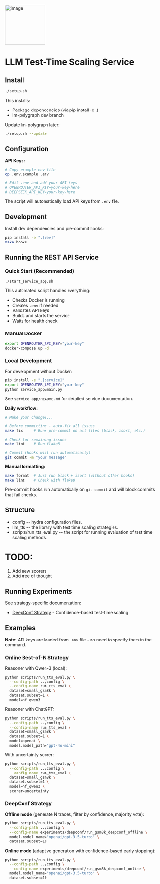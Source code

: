 <img width="130" height="130" alt="image" src="https://github.com/user-attachments/assets/588610f9-f0e2-4bcc-8a71-aa3ffd6af91e" />


# LLM Test-Time Scaling Service

## Install

```bash
./setup.sh
```

This installs:
- Package dependencies (via pip install -e .)
- lm-polygraph dev branch

Update lm-polygraph later:
```bash
./setup.sh --update
```

## Configuration

**API Keys:**
```bash
# Copy example env file
cp .env.example .env

# Edit .env and add your API keys
# OPENROUTER_API_KEY=your-key-here
# DEEPSEEK_API_KEY=your-key-here
```

The script will automatically load API keys from `.env` file.

## Development

Install dev dependencies and pre-commit hooks:
```bash
pip install -e ".[dev]"
make hooks
```

## Running the REST API Service

### Quick Start (Recommended)

```bash
./start_service_app.sh
```

This automated script handles everything:
- Checks Docker is running
- Creates `.env` if needed
- Validates API keys
- Builds and starts the service
- Waits for health check

### Manual Docker

```bash
export OPENROUTER_API_KEY="your-key"
docker-compose up -d
```

### Local Development

For development without Docker:
```bash
pip install -e ".[service]"
export OPENROUTER_API_KEY="your-key"
python service_app/main.py
```

See `service_app/README.md` for detailed service documentation.

**Daily workflow:**
```bash
# Make your changes...

# Before committing - auto-fix all issues
make fix     # Runs pre-commit on all files (black, isort, etc.)

# Check for remaining issues
make lint    # Run flake8

# Commit (hooks will run automatically)
git commit -m "your message"
```

**Manual formatting:**
```bash
make format  # Just run black + isort (without other hooks)
make lint    # Check with flake8
```

Pre-commit hooks run automatically on `git commit` and will block commits that fail checks.

## Structure
* config -- hydra configuration files.
* llm_tts -- the library with test time scaling strategies.
* scripts/run_tts_eval.py -- the script for running evaluation of test time scaling methods.

# TODO:
1. Add new scorers
2. Add tree of thought


## Running Experiments

See strategy-specific documentation:
- [DeepConf Strategy](docs/deepconf/DeepConf.md) - Confidence-based test-time scaling

## Examples

**Note:** API keys are loaded from `.env` file - no need to specify them in the command.

### Online Best-of-N Strategy

Reasoner with Qwen-3 (local):
```bash
python scripts/run_tts_eval.py \
  --config-path ../config \
  --config-name run_tts_eval \
  dataset=small_gsm8k \
  dataset.subset=1 \
  model=hf_qwen3
```

Reasoner with ChatGPT:
```bash
python scripts/run_tts_eval.py \
  --config-path ../config \
  --config-name run_tts_eval \
  dataset=small_gsm8k \
  dataset.subset=1 \
  model=openai \
  model.model_path="gpt-4o-mini"
```

With uncertainty scorer:
```bash
python scripts/run_tts_eval.py \
  --config-path ../config \
  --config-name run_tts_eval \
  dataset=small_gsm8k \
  dataset.subset=1 \
  model=hf_qwen3 \
  scorer=uncertainty
```

### DeepConf Strategy

**Offline mode** (generate N traces, filter by confidence, majority vote):
```bash
python scripts/run_tts_eval.py \
  --config-path ../config \
  --config-name experiments/deepconf/run_gsm8k_deepconf_offline \
  model.model_name="openai/gpt-3.5-turbo" \
  dataset.subset=10
```

**Online mode** (adaptive generation with confidence-based early stopping):
```bash
python scripts/run_tts_eval.py \
  --config-path ../config \
  --config-name experiments/deepconf/run_gsm8k_deepconf_online \
  model.model_name="openai/gpt-3.5-turbo" \
  dataset.subset=10
```
